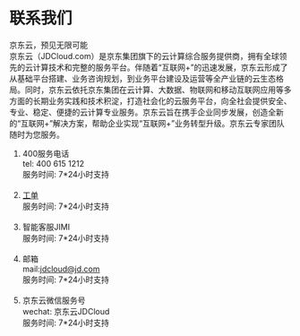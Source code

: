 # 联系我们
京东云，预见无限可能<br />
京东云（JDCloud.com）是京东集团旗下的云计算综合服务提供商，拥有全球领先的云计算技术和完整的服务平台。伴随着“互联网+”的迅速发展，京东云形成了从基础平台搭建、业务咨询规划，到业务平台建设及运营等全产业链的云生态格局。同时，京东云依托京东集团在云计算、大数据、物联网和移动互联网应用等多方面的长期业务实践和技术积淀，打造社会化的云服务平台，向全社会提供安全、专业、稳定、便捷的云计算专业服务。京东云旨在携手企业同步发展，创造全新的“互联网+”解决方案，帮助企业实现“互联网+”业务转型升级。京东云专家团队随时为您服务。
<br />
1. 400服务电话<br />
tel: 400 615 1212<br />
服务时间: 7*24小时支持<br /><br />
2. [工单](https://ticket.jdcloud.com/myorder/submit)<br />
服务时间: 7*24小时支持<br /><br />
3. 智能客服JIMI<br />
服务时间: 7*24小时支持<br /><br />
4. 邮箱<br />
mail:jdcloud@jd.com<br />
服务时间: 7*24小时支持<br /><br />
5. 京东云微信服务号<br />
wechat: 京东云JDCloud<br />
服务时间: 7*24小时支持
